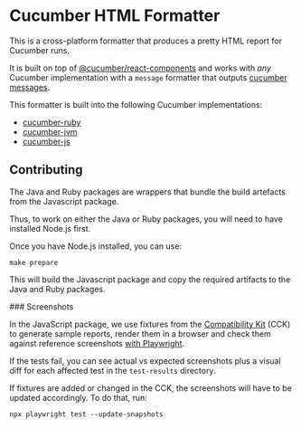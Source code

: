 # Cucumber HTML Formatter

This is a cross-platform formatter that produces a pretty HTML report for Cucumber runs.

It is built on top of [@cucumber/react-components](https://github.com/cucumber/react-components) and works with *any*
Cucumber implementation with a `message` formatter that outputs [cucumber messages](https://github.com/cucumber/common/tree/main/messages).

This formatter is built into the following Cucumber implementations:

* [cucumber-ruby](https://github.com/cucumber/cucumber-ruby/blob/main/lib/cucumber/formatter/html.rb)
* [cucumber-jvm](https://github.com/cucumber/cucumber-jvm/blob/main/core/src/main/java/io/cucumber/core/plugin/HtmlFormatter.java)
* [cucumber-js](https://github.com/cucumber/cucumber-js/blob/main/src/formatter/html_formatter.ts)

## Contributing

The Java and Ruby packages are wrappers that bundle the build artefacts from the Javascript package.

Thus, to work on either the Java or Ruby packages, you will need to have installed Node.js first.

Once you have Node.js installed, you can use:

    make prepare

This will build the Javascript package and copy the required artifacts to the Java and Ruby packages.

### Screenshots

In the JavaScript package, we use fixtures from the [Compatibility Kit](https://github.com/cucumber/compatibility-kit) (CCK) to generate sample reports, render them in a browser and check them against reference screenshots [with Playwright](https://playwright.dev/docs/test-snapshots).

If the tests fail, you can see actual vs expected screenshots plus a visual diff for each affected test in the `test-results` directory.

If fixtures are added or changed in the CCK, the screenshots will have to be updated accordingly. To do that, run:

```shell
npx playwright test --update-snapshots
```
